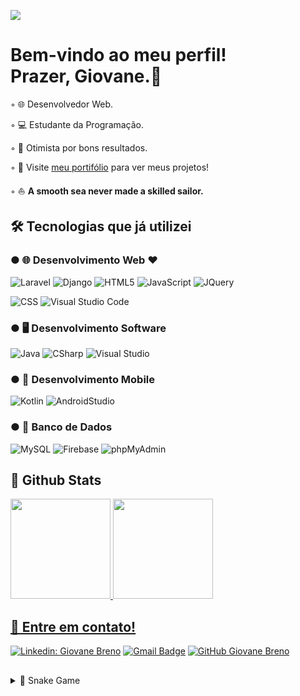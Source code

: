 ![](https://komarev.com/ghpvc/?username=giovane-breno&color=006bed)


# Bem-vindo ao meu perfil! <br>Prazer, Giovane.👋

◦ 🌐 Desenvolvedor Web.

◦ 💻 Estudante da Programação.

◦ 🙋 Otimista por bons resultados.

◦  🔖 Visite <a href="https://giovane-breno.github.io/Portfolio/">meu portifólio</a> para ver meus projetos!

◦ ⛵ <strong>A smooth sea never made a skilled sailor.</strong>

 ## 🛠️ Tecnologias que já utilizei

 ### ● 🌐 Desenvolvimento Web ❤️
 ![Laravel](https://img.shields.io/badge/-Laravel-333333?style=flat&logo=laravel)
 ![Django](https://img.shields.io/badge/-Django-333333?style=flat&logo=django)
 ![HTML5](https://img.shields.io/badge/-HTML5-333333?style=flat&logo=HTML5)
 ![JavaScript](https://img.shields.io/badge/-JavaScript-333333?style=flat&logo=javascript)
 ![JQuery](https://img.shields.io/badge/-JQuery-333333?style=flat&logo=jquery)
 
 ![CSS](https://img.shields.io/badge/-CSS-333333?style=flat&logo=CSS3&logoColor=1572B6)
 ![Visual Studio Code](https://img.shields.io/badge/-Visual%20Studio%20Code-333333?style=flat&logo=visual-studio-code&logoColor=007ACC)

 
 ### ● 🖥️ Desenvolvimento Software
 ![Java](https://img.shields.io/badge/-Java-333333?style=flat&logo=java)
 ![CSharp](https://img.shields.io/badge/-CSharp-333333?style=flat&logo=csharp)
 ![Visual Studio](https://img.shields.io/badge/-Visual%20Studio-333333?style=flat&logo=visual-studio&logoColor=007ACC)



 ### ● 📱 Desenvolvimento Mobile
 ![Kotlin](https://img.shields.io/badge/-Kotlin-333333?style=flat&logo=kotlin)
 ![AndroidStudio](https://img.shields.io/badge/-AndroidStudio-333333?style=flat&logo=androidstudio)
 
 ### ● 📅 Banco de Dados
 ![MySQL](https://img.shields.io/badge/-MySQL-333333?style=flat&logo=mysql)
 ![Firebase](https://img.shields.io/badge/-Firebase-333333?style=flat&logo=firebase)
 ![phpMyAdmin](https://img.shields.io/badge/-phpNyAdmin-333333?style=flat&logo=phpmyadmin)

 
  ## 🤖 Github Stats
  
  
 <div>
  <a href="https://github.com/giovane-breno">
  <img height="160em" src="https://github-readme-stats.vercel.app/api?username=giovane-breno&show_icons=true&theme=dracula&include_all_commits=true&count_private=true"/>
  <img height="160em" src="https://github-readme-stats.vercel.app/api/top-langs/?username=giovane-breno&layout=compact&langs_count=7&theme=dracula"/>
</div>
 

 ## 💠  Entre em contato!
[![Linkedin: Giovane Breno](https://img.shields.io/badge/-Giovane_Breno-blue?style=flat-square&logo=Linkedin&logoColor=white&link=https://www.linkedin.com/in/giovane-breno)](https://www.linkedin.com/in/giovane-breno)
[![Gmail Badge](https://img.shields.io/badge/-giovane.breno@gmail.com-006bed?style=flat-square&logo=Gmail&logoColor=white&link=mailto:giovane.breno@gmail.com)](mailto:giovane.breno@gmail.com)
[![GitHub Giovane Breno]( https://img.shields.io/github/followers/giovane-breno?label=follow&style=social)](https://github.com/giovane-breno) 
 
##


 
<details>
  <summary>🐍 Snake Game</summary>

![Snake animation](https://github.com/giovane-breno/giovane-breno/blob/output/github-contribution-grid-snake.svg)
</details
